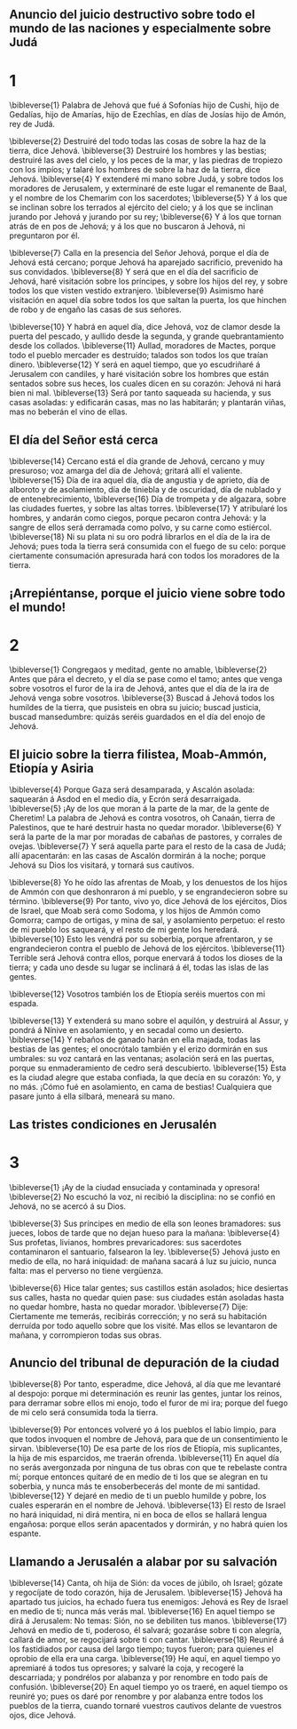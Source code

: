 ## Anuncio del juicio destructivo sobre todo el mundo de las naciones y especialmente sobre Judá
# 1 
\bibleverse{1} Palabra de Jehová que fué á Sofonías hijo de Cushi, hijo de Gedalías, hijo de Amarías, hijo de Ezechîas, en días de Josías hijo de Amón, rey de Judá.

\bibleverse{2} Destruiré del todo todas las cosas de sobre la haz de la tierra, dice Jehová. \bibleverse{3} Destruiré los hombres y las bestias; destruiré las aves del cielo, y los peces de la mar, y las piedras de tropiezo con los impíos; y talaré los hombres de sobre la haz de la tierra, dice Jehová. \bibleverse{4} Y extenderé mi mano sobre Judá, y sobre todos los moradores de Jerusalem, y exterminaré de este lugar el remanente de Baal, y el nombre de los Chemarim con los sacerdotes; \bibleverse{5} Y á los que se inclinan sobre los terrados al ejército del cielo; y á los que se inclinan jurando por Jehová y jurando por su rey; \bibleverse{6} Y á los que tornan atrás de en pos de Jehová; y á los que no buscaron á Jehová, ni preguntaron por él.

\bibleverse{7} Calla en la presencia del Señor Jehová, porque el día de Jehová está cercano; porque Jehová ha aparejado sacrificio, prevenido ha sus convidados. \bibleverse{8} Y será que en el día del sacrificio de Jehová, haré visitación sobre los príncipes, y sobre los hijos del rey, y sobre todos los que visten vestido extranjero. \bibleverse{9} Asimismo haré visitación en aquel día sobre todos los que saltan la puerta, los que hinchen de robo y de engaño las casas de sus señores.

\bibleverse{10} Y habrá en aquel día, dice Jehová, voz de clamor desde la puerta del pescado, y aullido desde la segunda, y grande quebrantamiento desde los collados. \bibleverse{11} Aullad, moradores de Mactes, porque todo el pueblo mercader es destruído; talados son todos los que traían dinero. \bibleverse{12} Y será en aquel tiempo, que yo escudriñaré á Jerusalem con candiles, y haré visitación sobre los hombres que están sentados sobre sus heces, los cuales dicen en su corazón: Jehová ni hará bien ni mal. \bibleverse{13} Será por tanto saqueada su hacienda, y sus casas asoladas: y edificarán casas, mas no las habitarán; y plantarán viñas, mas no beberán el vino de ellas.

## El día del Señor está cerca
\bibleverse{14} Cercano está el día grande de Jehová, cercano y muy presuroso; voz amarga del día de Jehová; gritará allí el valiente. \bibleverse{15} Día de ira aquel día, día de angustia y de aprieto, día de alboroto y de asolamiento, día de tiniebla y de oscuridad, día de nublado y de entenebrecimiento, \bibleverse{16} Día de trompeta y de algazara, sobre las ciudades fuertes, y sobre las altas torres. \bibleverse{17} Y atribularé los hombres, y andarán como ciegos, porque pecaron contra Jehová: y la sangre de ellos será derramada como polvo, y su carne como estiércol. \bibleverse{18} Ni su plata ni su oro podrá librarlos en el día de la ira de Jehová; pues toda la tierra será consumida con el fuego de su celo: porque ciertamente consumación apresurada hará con todos los moradores de la tierra. 

## ¡Arrepiéntanse, porque el juicio viene sobre todo el mundo!
# 2 
\bibleverse{1} Congregaos y meditad, gente no amable, \bibleverse{2} Antes que pára el decreto, y el día se pase como el tamo; antes que venga sobre vosotros el furor de la ira de Jehová, antes que el día de la ira de Jehová venga sobre vosotros. \bibleverse{3} Buscad á Jehová todos los humildes de la tierra, que pusisteis en obra su juicio; buscad justicia, buscad mansedumbre: quizás seréis guardados en el día del enojo de Jehová.

## El juicio sobre la tierra filistea, Moab-Ammón, Etiopía y Asiria
\bibleverse{4} Porque Gaza será desamparada, y Ascalón asolada: saquearán á Asdod en el medio día, y Ecrón será desarraigada. \bibleverse{5} ¡Ay de los que moran á la parte de la mar, de la gente de Cheretim! La palabra de Jehová es contra vosotros, oh Canaán, tierra de Palestinos, que te haré destruir hasta no quedar morador. \bibleverse{6} Y será la parte de la mar por moradas de cabañas de pastores, y corrales de ovejas. \bibleverse{7} Y será aquella parte para el resto de la casa de Judá; allí apacentarán: en las casas de Ascalón dormirán á la noche; porque Jehová su Dios los visitará, y tornará sus cautivos.

\bibleverse{8} Yo he oído las afrentas de Moab, y los denuestos de los hijos de Ammón con que deshonraron á mi pueblo, y se engrandecieron sobre su término. \bibleverse{9} Por tanto, vivo yo, dice Jehová de los ejércitos, Dios de Israel, que Moab será como Sodoma, y los hijos de Ammón como Gomorra; campo de ortigas, y mina de sal, y asolamiento perpetuo: el resto de mi pueblo los saqueará, y el resto de mi gente los heredará. \bibleverse{10} Esto les vendrá por su soberbia, porque afrentaron, y se engrandecieron contra el pueblo de Jehová de los ejércitos. \bibleverse{11} Terrible será Jehová contra ellos, porque enervará á todos los dioses de la tierra; y cada uno desde su lugar se inclinará á él, todas las islas de las gentes.

\bibleverse{12} Vosotros también los de Etiopía seréis muertos con mi espada.

\bibleverse{13} Y extenderá su mano sobre el aquilón, y destruirá al Assur, y pondrá á Nínive en asolamiento, y en secadal como un desierto. \bibleverse{14} Y rebaños de ganado harán en ella majada, todas las bestias de las gentes; el onocrótalo también y el erizo dormirán en sus umbrales: su voz cantará en las ventanas; asolación será en las puertas, porque su enmaderamiento de cedro será descubierto. \bibleverse{15} Esta es la ciudad alegre que estaba confiada, la que decía en su corazón: Yo, y no más. ¡Cómo fué en asolamiento, en cama de bestias! Cualquiera que pasare junto á ella silbará, meneará su mano. 

## Las tristes condiciones en Jerusalén
# 3 
\bibleverse{1} ¡Ay de la ciudad ensuciada y contaminada y opresora! \bibleverse{2} No escuchó la voz, ni recibió la disciplina: no se confió en Jehová, no se acercó á su Dios.

\bibleverse{3} Sus príncipes en medio de ella son leones bramadores: sus jueces, lobos de tarde que no dejan hueso para la mañana: \bibleverse{4} Sus profetas, livianos, hombres prevaricadores: sus sacerdotes contaminaron el santuario, falsearon la ley. \bibleverse{5} Jehová justo en medio de ella, no hará iniquidad: de mañana sacará á luz su juicio, nunca falta: mas el perverso no tiene vergüenza.

\bibleverse{6} Hice talar gentes; sus castillos están asolados; hice desiertas sus calles, hasta no quedar quien pase: sus ciudades están asoladas hasta no quedar hombre, hasta no quedar morador. \bibleverse{7} Dije: Ciertamente me temerás, recibirás corrección; y no será su habitación derruída por todo aquello sobre que los visité. Mas ellos se levantaron de mañana, y corrompieron todas sus obras.

## Anuncio del tribunal de depuración de la ciudad
\bibleverse{8} Por tanto, esperadme, dice Jehová, al día que me levantaré al despojo: porque mi determinación es reunir las gentes, juntar los reinos, para derramar sobre ellos mi enojo, todo el furor de mi ira; porque del fuego de mi celo será consumida toda la tierra.

\bibleverse{9} Por entonces volveré yo á los pueblos el labio limpio, para que todos invoquen el nombre de Jehová, para que de un consentimiento le sirvan. \bibleverse{10} De esa parte de los ríos de Etiopía, mis suplicantes, la hija de mis esparcidos, me traerán ofrenda. \bibleverse{11} En aquel día no serás avergonzada por ninguna de tus obras con que te rebelaste contra mí; porque entonces quitaré de en medio de ti los que se alegran en tu soberbia, y nunca más te ensoberbecerás del monte de mi santidad. \bibleverse{12} Y dejaré en medio de ti un pueblo humilde y pobre, los cuales esperarán en el nombre de Jehová. \bibleverse{13} El resto de Israel no hará iniquidad, ni dirá mentira, ni en boca de ellos se hallará lengua engañosa: porque ellos serán apacentados y dormirán, y no habrá quien los espante.

## Llamando a Jerusalén a alabar por su salvación
\bibleverse{14} Canta, oh hija de Sión: da voces de júbilo, oh Israel; gózate y regocíjate de todo corazón, hija de Jerusalem. \bibleverse{15} Jehová ha apartado tus juicios, ha echado fuera tus enemigos: Jehová es Rey de Israel en medio de ti; nunca más verás mal. \bibleverse{16} En aquel tiempo se dirá á Jerusalem: No temas: Sión, no se debiliten tus manos. \bibleverse{17} Jehová en medio de ti, poderoso, él salvará; gozaráse sobre ti con alegría, callará de amor, se regocijará sobre ti con cantar. \bibleverse{18} Reuniré á los fastidiados por causa del largo tiempo; tuyos fueron; para quienes el oprobio de ella era una carga. \bibleverse{19} He aquí, en aquel tiempo yo apremiaré á todos tus opresores; y salvaré la coja, y recogeré la descarriada; y pondrélos por alabanza y por renombre en todo país de confusión. \bibleverse{20} En aquel tiempo yo os traeré, en aquel tiempo os reuniré yo; pues os daré por renombre y por alabanza entre todos los pueblos de la tierra, cuando tornaré vuestros cautivos delante de vuestros ojos, dice Jehová. 